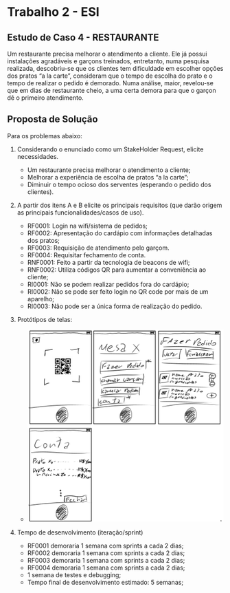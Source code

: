 # Trabalho 2 - ESI

## Estudo de Caso 4 - RESTAURANTE
Um restaurante precisa melhorar o atendimento a cliente.
Ele já possui instalações agradáveis e garçons treinados,
entretanto, numa pesquisa realizada, descobriu-se que os clientes tem dificuldade em escolher opções dos pratos “a la carte”,
consideram que o tempo de escolha do prato e o tempo de realizar o pedido é demorado.
Numa análise, maior, revelou-se que em dias de restaurante cheio, a uma certa demora para que o garçon dê o primeiro atendimento.

## Proposta de Solução

Para os problemas abaixo:

1. Considerando o enunciado como um StakeHolder Request, elicite necessidades.
   - Um restaurante precisa melhorar o atendimento a cliente;
   - Melhorar a experiência de escolha de pratos “a la carte”;
   - Diminuir o tempo ocioso dos serventes (esperando o pedido dos clientes).

2. A partir dos itens A e B elicite os principais requisitos (que darão origem as principais funcionalidades/casos de uso).
   - RF0001: Login na wifi/sistema de pedidos;
   - RF0002: Apresentação do cardápio com informações detalhadas dos pratos;
   - RF0003: Requisição de atendimento pelo garçom.
   - RF0004: Requisitar fechamento de conta.
   - RNF0001: Feito a partir da tecnologia de beacons de wifi;
   - RNF0002: Utiliza códigos QR para aumentar a conveniência ao cliente;
   - RI0001: Não se podem realizar pedidos fora do cardápio;
   - RI0002: Não se pode ser feito login no QR code por mais de um aparelho;
   - RI0003: Não pode ser a única forma de realização do pedido.

3. Protótipos de telas:
   - ![tá lá tmb](telas.png "Telas")

4. Tempo de desenvolvimento (iteração/sprint)
   - RF0001 demoraria 1 semana com sprints a cada 2 dias;
   - RF0002 demoraria 1 semana com sprints a cada 2 dias;
   - RF0003 demoraria 1 semana com sprints a cada 2 dias;
   - RF0004 demoraria 1 semana com sprints a cada 2 dias;
   - 1 semana de testes e debugging;
   - Tempo final de desenvolvimento estimado: 5 semanas;

